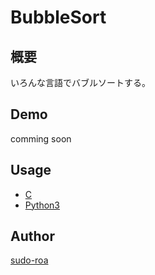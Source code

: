 # BubbleSort

## 概要
いろんな言語でバブルソートする。

## Demo
comming soon

## Usage
- [C](https://github.com/sudo-roa/BubbleSort/C)
- [Python3](https://github.com/sudo-roa/BubbleSort/Python3)

## Author
[sudo-roa](https://github.com/sudo-roa)
